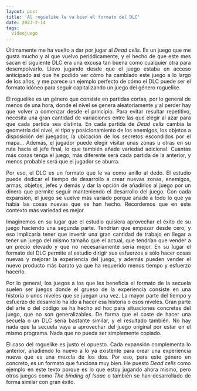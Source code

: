```yaml
---
layout: post
title: 'Al roguelike le va bien el formato del DLC'
date: 2023-2-14
tags:
  videojuego
---
```

<p style='text-align: justify;'>Últimamente me ha vuelto a dar por jugar al <i>Dead cells</i>. Es un juego que me gusta mucho y al que vuelvo periódicamente, y el hecho de que este mes sacan el siguiente DLC era una excusa tan buena como cualquier otra para desempolvarlo. Llevo jugando desde que el juego estaba en acceso anticipado así que he podido ver cómo ha cambiado este juego a lo largo de los años, y me parece un ejemplo perfecto de cómo el DLC puede ser el formato idóneo para seguir capitalizando un juego del género roguelike.</p>

<p style='text-align: justify;'>El roguelike es un género que consiste en partidas cortas, por lo general de menos de una hora, donde el nivel se genera aleatoriamente y al perder hay que volver a comenzar desde el principio. Para evitar resultar repetitivo, necesita una gran cantidad de variaciones entre las que elegir al azar para que cada partida sea distinta. En cada partida de <i>Dead cells</i> cambia la geometría del nivel, el tipo y posicionamiento de los enemigos, los objetos a disposición del juegador, la ubicación de los secretos escondidos por el mapa… Además, el jugador puede elegir visitar unas zonas u otras en su ruta hacia el jefe final, lo que también añade variedad adicional. Cuantas más cosas tenga el juego, más diferente será cada partida de la anterior, y menos probable será que el jugador se aburra.</p>

<p style='text-align: justify;'>Por eso, el DLC es un formato que le va como anillo al dedo. El estudio puede dedicar el tiempo de desarrollo a crear nuevas zonas, enemigos, armas, objetos, jefes y demás y dar la opción de añadirlos al juego por un dinero que permite seguir manteniendo el desarrollo del juego. Con cada expansión, el juego se vuelve más variado porque añade a todo lo que ya había las cosas nuevas que se han hecho. Recordemos que en este contexto más variedad es mejor.</p>

<p style='text-align: justify;'>Imaginemos en su lugar que el estudio quisiera aprovechar el éxito de su juego haciendo una segunda parte. Tendrían que empezar desde cero, y eso implicaría tener que invertir una gran cantidad de trabajo en llegar a tener un juego del mismo tamaño que el actual, que tendrían que vender a un precio elevado y que no necesariamente sería mejor. En su lugar el formato del DLC permite al estudio dirigir sus esfuerzos a sólo hacer cosas nuevas y mejorar la experiencia del juego, y además pueden vender el nuevo producto más barato ya que ha requerido menos tiempo y esfuerzo hacerlo.</p>

<p style='text-align: justify;'>Por lo general, los juegos a los que les beneficia el formato de la secuela suelen ser juegos donde el grueso de la experiencia consiste en una historia o unos niveles que se juegan una vez. La mayor parte del tiempo y esfuerzo de desarrollo ha ido a hacer esa historia o esos niveles. Gran parte del arte o del código se ha hecho ad hoc para situaciones concretas del juego, que no son generalizables. De forma que el coste de hacer una secuela o un DLC sería bastante similar, y el resultado también. No hay nada que la secuela vaya a aprovechar del juego original por estar en el mismo programa. Nada que no pueda ser simplemente copiado.</p>

<p style='text-align: justify;'>El caso del roguelike es justo el opuesto. Cada expansión complementa lo anterior, añadiendo lo nuevo a lo ya existente para crear una experiencia nueva que es una mezcla de los dos. Por eso, para este género en concreto, es un formato que funciona muy bien. He puesto <i>Dead cells</i> como ejemplo en este texto porque es lo que estoy jugando ahora mismo, pero otros juegos como <i>The binding of Isaac</i> o también se han desarrollado de forma similar con gran éxito.</p>
